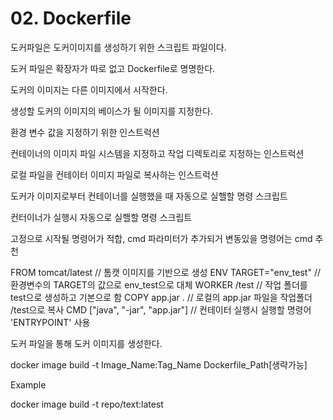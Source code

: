 # 02. Dockerfile

<show-structure for="procedure" />

<procedure title="Basic">
<p>도커파일은 도커이미지를 생성하기 위한 스크립트 파일이다.</p>
<p>도커 파일은 확장자가 따로 없고 Dockerfile로 명명한다.</p>
</procedure>

<procedure title="FROM">
<p>도커의 이미지는 다른 이미지에서 시작한다.</p>
<p>생성할 도커의 이미지의 베이스가 될 이미지를 지정한다.</p>
</procedure>

<procedure title="ENV">
<p>환경 변수 값을 지정하기 위한 인스트럭션</p>
</procedure>

<procedure title="WORKDIR">
<p>컨테이너의 이미지 파일 시스템을 지정하고 작업 디렉토리로 지정하는 인스트럭션</p>
</procedure>

<procedure title="COPY">
<p>로컬 파일을 컨테이터 이미지 파일로 복사하는 인스트럭션</p>
</procedure>

<procedure title="CMD">
<p>도커가 이미지로부터 컨테이너를 실행했을 때 자동으로 실핼할 명령 스크립트</p>
</procedure>

<procedure title="ENTRYPOINT">
<p>컨터이너가 실행시 자동으로 실핼할 명령 스크립트 </p>
<p>고정으로 시작될 명령어가 적합, cmd 파라미터가 추가되거 변동있을 명령어는 cmd 추천</p>
</procedure>

<procedure title="Example">
<code-block lang="docker">
FROM tomcat/latest 
// 톰캣 이미지를 기반으로 생성
ENV TARGET="env_test"
// 환경변수의 TARGET의 값으로 env_test으로 대체
WORKER /test
// 작업 폴더를 test으로 생성하고 기본으로 함
COPY app.jar .
// 로컬의 app.jar 파일을 작업폴더 /test으로 복사
CMD ["java", "-jar", "app.jar"]
// 컨테이터 실행시 실행할 명령어 'ENTRYPOINT' 사용
</code-block>
</procedure>


<procedure title="Build" id="build">
<p>도커 파일을 통해 도커 이미지를 생성한다.</p>
<code-block lang="shell">
    docker image build -t Image_Name:Tag_Name Dockerfile_Path[생략가능]
</code-block>
<p>Example</p>
<code-block lang="shell">
    docker image build -t repo/text:latest
</code-block>
</procedure>